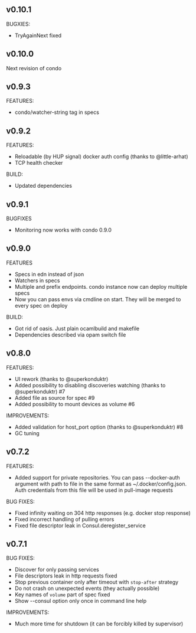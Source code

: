 v0.10.1
--------------------------

BUGXIES:
  * TryAgainNext fixed

v0.10.0
--------------------------

Next revision of condo

v0.9.3
------

FEATURES:
  * condo/watcher-string tag in specs

v0.9.2
------

FEATURES:
  * Reloadable (by HUP signal) docker auth config (thanks to @little-arhat)
  * TCP health checker

BUILD:
  * Updated dependencies

v0.9.1
-----

BUGFIXES
  
  * Monitoring now works with condo 0.9.0

v0.9.0
------

FEATURES

  * Specs in edn instead of json
  * Watchers in specs
  * Multiple and prefix endpoints. condo instance now can deploy multiple specs
  * Now you can pass envs via cmdline on start. They will be merged to every spec on deploy
  
BUILD:
  
  * Got rid of oasis. Just plain ocamlbuild and makefile
  * Dependencies described via opam switch file

v0.8.0
------

FEATURES:

  * UI rework (thanks to @superkonduktr)
  * Added possibility to disabling discoveries watching (thanks to @superkonduktr) #7
  * Added file as source for spec #9
  * Added possibility to mount devices as volume #6

IMPROVEMENTS:

  * Added validation for host_port option (thanks to @superkonduktr) #8
  * GC tuning

v0.7.2
-----

FEATURES:

  * Added support for private repositories. You can pass --docker-auth argument with
    path to file in the same format as ~/.docker/config.json. Auth credentials
    from this file will be used in pull-image requests

BUG FIXES:

  * Fixed infinity waiting on 304 http responses (e.g. docker stop response)
  * Fixed incorrect handling of pulling errors
  * Fixed file descriptor leak in Consul.deregister_service

v0.7.1
------

BUG FIXES:

  * Discover for only passing services
  * File descriptors leak in http requests fixed
  * Stop previous container only after timeout with `stop-after` strategy
  * Do not crash on unexpected events (they actually possible)
  * Key names of `volume` part of spec fixed
  * Show --consul option only once in command line help

IMPROVEMENTS:

  * Much more time for shutdown (it can be forcibly killed by supervisor)
